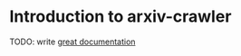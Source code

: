 # Introduction to arxiv-crawler

TODO: write [great documentation](http://jacobian.org/writing/what-to-write/)
